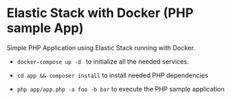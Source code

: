 
# Elastic Stack with Docker (PHP sample App)

Simple PHP Application using Elastic Stack running with Docker.

- ``docker-compose up -d ``  to initialize all the needed services.

- ```cd app && composer install```  to install needed PHP dependencies

- ```php app/app.php -a foo -b bar```  to execute the PHP sample application
